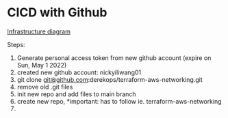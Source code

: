 # CICD with Github

[Infrastructure diagram](../0-resources/CICD.png)

Steps:
1. Generate personal access token from new github account (expire on Sun, May 1 2022)
2. created new github account: nickyiliwang01
2. git clone git@github.com:derekops/terraform-aws-networking.git
3. remove old .git files
4. init new repo and add files to main branch 
5. create new repo, *important: has to follow <terraform-aws-xxx> ie. terraform-aws-networking
6. 